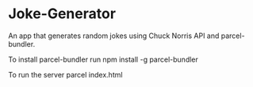 # Joke-Generator
An app that generates random jokes using Chuck Norris API and parcel-bundler.

To install parcel-bundler run
npm install -g parcel-bundler

To run the server 
parcel index.html
